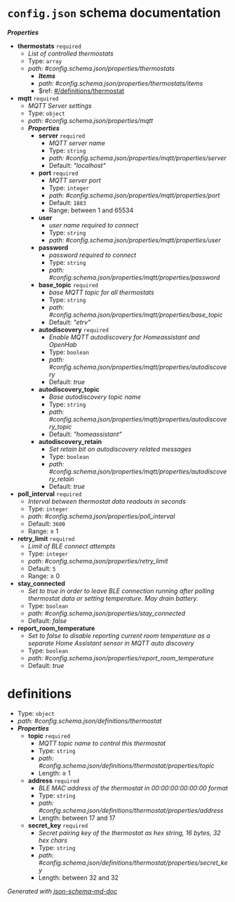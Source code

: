 # `config.json` schema documentation

**_Properties_**

 - <b id="#config.schema.json/properties/thermostats">thermostats</b> `required`
	 - _List of controlled thermostats_
	 - Type: `array`
	 - <i id="#config.schema.json/properties/thermostats">path: #config.schema.json/properties/thermostats</i>
		 - **_Items_**
		 - <i id="#config.schema.json/properties/thermostats/items">path: #config.schema.json/properties/thermostats/items</i>
		 - &#36;ref: [#/definitions/thermostat](#/definitions/thermostat)
 - <b id="#config.schema.json/properties/mqtt">mqtt</b> `required`
	 - _MQTT Server settings_
	 - Type: `object`
	 - <i id="#config.schema.json/properties/mqtt">path: #config.schema.json/properties/mqtt</i>
	 - **_Properties_**
		 - <b id="#config.schema.json/properties/mqtt/properties/server">server</b> `required`
			 - _MQTT server name_
			 - Type: `string`
			 - <i id="#config.schema.json/properties/mqtt/properties/server">path: #config.schema.json/properties/mqtt/properties/server</i>
			 - Default: _"localhost"_
		 - <b id="#config.schema.json/properties/mqtt/properties/port">port</b> `required`
			 - _MQTT server port_
			 - Type: `integer`
			 - <i id="#config.schema.json/properties/mqtt/properties/port">path: #config.schema.json/properties/mqtt/properties/port</i>
			 - Default: `1883`
			 - Range: between 1 and 65534
		 - <b id="#config.schema.json/properties/mqtt/properties/user">user</b>
			 - _user name required to connect_
			 - Type: `string`
			 - <i id="#config.schema.json/properties/mqtt/properties/user">path: #config.schema.json/properties/mqtt/properties/user</i>
		 - <b id="#config.schema.json/properties/mqtt/properties/password">password</b>
			 - _password required to connect_
			 - Type: `string`
			 - <i id="#config.schema.json/properties/mqtt/properties/password">path: #config.schema.json/properties/mqtt/properties/password</i>
		 - <b id="#config.schema.json/properties/mqtt/properties/base_topic">base_topic</b> `required`
			 - _base MQTT topic for all thermostats_
			 - Type: `string`
			 - <i id="#config.schema.json/properties/mqtt/properties/base_topic">path: #config.schema.json/properties/mqtt/properties/base_topic</i>
			 - Default: _"etrv"_
		 - <b id="#config.schema.json/properties/mqtt/properties/autodiscovery">autodiscovery</b> `required`
			 - _Enable MQTT autodiscovery for Homeassistant and OpenHab_
			 - Type: `boolean`
			 - <i id="#config.schema.json/properties/mqtt/properties/autodiscovery">path: #config.schema.json/properties/mqtt/properties/autodiscovery</i>
			 - Default: _true_
		 - <b id="#config.schema.json/properties/mqtt/properties/autodiscovery_topic">autodiscovery_topic</b>
			 - _Base autodiscovery topic name_
			 - Type: `string`
			 - <i id="#config.schema.json/properties/mqtt/properties/autodiscovery_topic">path: #config.schema.json/properties/mqtt/properties/autodiscovery_topic</i>
			 - Default: _"homeassistant"_
		 - <b id="#config.schema.json/properties/mqtt/properties/autodiscovery_retain">autodiscovery_retain</b>
			 - _Set retain bit on autodiscovery related messages_
			 - Type: `boolean`
			 - <i id="#config.schema.json/properties/mqtt/properties/autodiscovery_retain">path: #config.schema.json/properties/mqtt/properties/autodiscovery_retain</i>
			 - Default: _true_
 - <b id="#config.schema.json/properties/poll_interval">poll_interval</b> `required`
	 - _Interval between thermostat data readouts in seconds_
	 - Type: `integer`
	 - <i id="#config.schema.json/properties/poll_interval">path: #config.schema.json/properties/poll_interval</i>
	 - Default: `3600`
	 - Range:  &ge; 1
 - <b id="#config.schema.json/properties/retry_limit">retry_limit</b> `required`
	 - _Limit of BLE connect attempts_
	 - Type: `integer`
	 - <i id="#config.schema.json/properties/retry_limit">path: #config.schema.json/properties/retry_limit</i>
	 - Default: `5`
	 - Range:  &ge; 0
 - <b id="#config.schema.json/properties/stay_connected">stay_connected</b>
	 - _Set to true in order to leave BLE connection running after polling thermostat data or setting temperature. May drain battery._
	 - Type: `boolean`
	 - <i id="#config.schema.json/properties/stay_connected">path: #config.schema.json/properties/stay_connected</i>
	 - Default: _false_
 - <b id="#config.schema.json/properties/report_room_temperature">report_room_temperature</b>
	 - _Set to false to disable reporting current room temperature as a separate Home Assistant sensor in MQTT auto discovery_
	 - Type: `boolean`
	 - <i id="#config.schema.json/properties/report_room_temperature">path: #config.schema.json/properties/report_room_temperature</i>
	 - Default: _true_
# definitions

 - Type: `object`
 - <i id="#config.schema.json/definitions/thermostat">path: #config.schema.json/definitions/thermostat</i>
 - **_Properties_**
	 - <b id="#config.schema.json/definitions/thermostat/properties/topic">topic</b> `required`
		 - _MQTT topic name to control this thermostat_
		 - Type: `string`
		 - <i id="#config.schema.json/definitions/thermostat/properties/topic">path: #config.schema.json/definitions/thermostat/properties/topic</i>
		 - Length:  &ge; 1
	 - <b id="#config.schema.json/definitions/thermostat/properties/address">address</b> `required`
		 - _BLE MAC address of the thermostat in 00:00:00:00:00:00 format_
		 - Type: `string`
		 - <i id="#config.schema.json/definitions/thermostat/properties/address">path: #config.schema.json/definitions/thermostat/properties/address</i>
		 - Length: between 17 and 17
	 - <b id="#config.schema.json/definitions/thermostat/properties/secret_key">secret_key</b> `required`
		 - _Secret pairing key of the thermostat as hex string, 16 bytes, 32 hex chars_
		 - Type: `string`
		 - <i id="#config.schema.json/definitions/thermostat/properties/secret_key">path: #config.schema.json/definitions/thermostat/properties/secret_key</i>
		 - Length: between 32 and 32

_Generated with [json-schema-md-doc](https://brianwendt.github.io/json-schema-md-doc/)_
